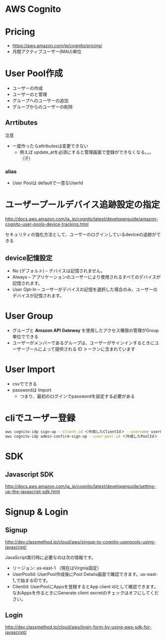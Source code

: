 AWS Cognito
============

# Pricing

+ <https://aws.amazon.com/jp/cognito/pricing/>
+ 月間アクティブユーザー(MAU)単位

# User Pool作成

+ ユーザーの作成
+ ユーザーのと管理
+ グループへのユーザーの追加
+ グループからのユーザーの削除

## Arrtibutes

注意

+ 一度作ったらattributesは変更できない
  +  例えば update_atを必須にすると管理画面で登録ができなくなる。。。（汗）

### alias

+ User Poolは defaultで一意なUserId

# ユーザープールデバイス追跡設定の指定

<http://docs.aws.amazon.com/ja_jp/cognito/latest/developerguide/amazon-cognito-user-pools-device-tracking.html>

セキュリティの強化方法として、ユーザーのログインしているdeviceの追跡ができる

## device記憶設定

+ No (デフォルト) – デバイスは記憶されません。
+ Always – アプリケーションのユーザーにより使用されるすべてのデバイスが記憶されます。
+ User Opt-In – ユーザーがデバイスの記憶を選択した場合のみ、ユーザーのデバイスが記憶されます。

# User Group

+ グループと **Amazon API Gateway** を使用したアクセス権限の管理がGroup単位でできる
+ ユーザーがメンバーであるグループは、ユーザーがサインインするときにユーザープールによって提供される ID トークンに含まれています

# User Import

+ csvでできる
+ passwordは Import
  + つまり、最初のログインでpasswordを設定する必要がある

# cliでユーザー登録

```sh
aws cognito-idp sign-up --client-id ＜作成したClientId＞ --username user01 --password 00000000 --user-attributes Name=email,Value=＜任意のEmailアドレス＞
aws cognito-idp admin-confirm-sign-up --user-pool-id ＜作成したPoolId＞ --username user01
```

# SDK

## Javascript SDK

<http://docs.aws.amazon.com/ja_jp/cognito/latest/developerguide/setting-up-the-javascript-sdk.html>


# Signup & Login

## Signup

<http://dev.classmethod.jp/cloud/aws/singup-to-cognito-userpools-using-javascript/>

JavaScript実行時に必要なのは次の情報です。

+ リージョン: us-east-1 （現在はVirgnia固定）
+ UserPoolId: UserPool作成後にPool Details画面で確認できます。us-east-1_で始まるIDです。
+ ClientId: UserPoolにAppsを登録するとApp client idとして確認できます。なおAppsを作るときにGenerate client secretのチェックはオフにしてください。


## Login

<http://dev.classmethod.jp/cloud/aws/login-form-by-using-aws-sdk-for-javascript/>